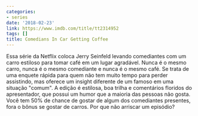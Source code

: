 ```yaml
---
categories:
- series
date: '2018-02-23'
link: https://www.imdb.com/title/tt2314952
tags: []
title: Comedians In Car Getting Coffee
---
```


Essa série da Netflix coloca Jerry Seinfeld levando comediantes com um carro estiloso para tomar café em um lugar agradável. Nunca é o mesmo carro, nunca é o mesmo comediante e nunca é o mesmo café. Se trata de uma enquete rápida para quem não tem muito tempo para perder assistindo, mas oferece um insight diferente de um famoso em uma situação "comum". A edição é estilosa, boa trilha e comentários floridos do apresentador, que possui um humor que a maioria das pessoas não gosta. Você tem 50% de chance de gostar de algum dos comediantes presentes, fora o bônus se gostar de carros. Por que não arriscar um episódio?